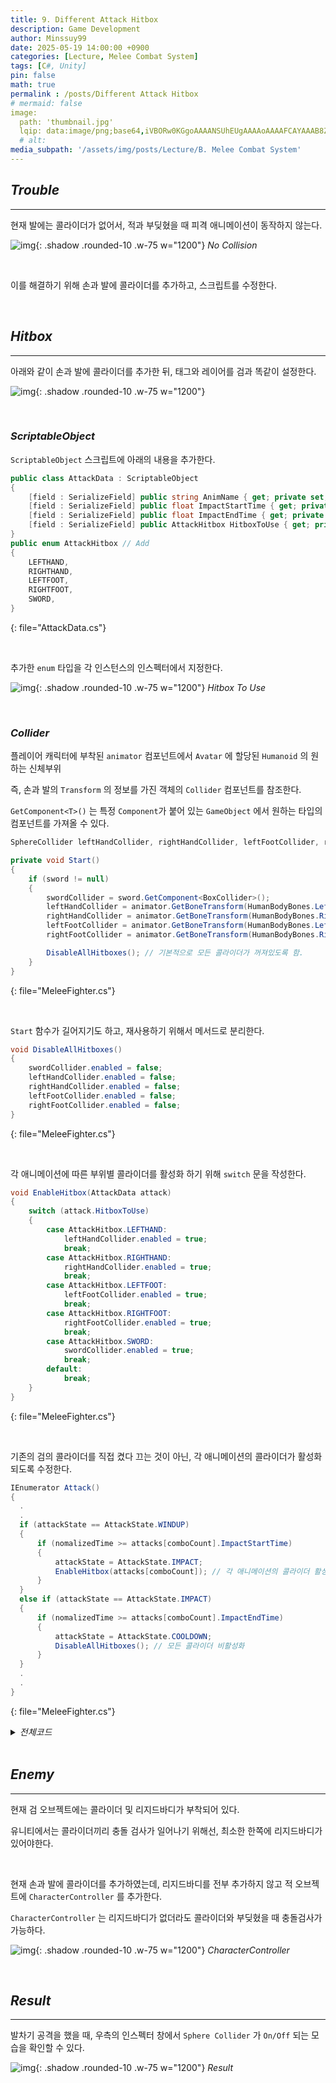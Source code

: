 ```yaml
---
title: 9. Different Attack Hitbox
description: Game Development
author: Minssuy99
date: 2025-05-19 14:00:00 +0900
categories: [Lecture, Melee Combat System]
tags: [C#, Unity]
pin: false
math: true
permalink : /posts/Different Attack Hitbox
# mermaid: false
image:
  path: 'thumbnail.jpg'
  lqip: data:image/png;base64,iVBORw0KGgoAAAANSUhEUgAAAAoAAAAFCAYAAAB8ZH1oAAAAAXNSR0IArs4c6QAAAARnQU1BAACxjwv8YQUAAAAJcEhZcwAADsQAAA7EAZUrDhsAAADFSURBVBhXDcuxTsJAHIDx7393LW3vKgRjCYiDAzFOJuICg4smvohPweRbMTLBapwdkIRAoomNJEgK0rPDt/0+sc555xzdi4w4ianbkiQJ8brBfldw1UtZrTYoAY5Hz+FPY1RAURyqSkSFNJsp80XOd/6LBEHkh8MenVbK69uS0ei5Opd0zzOsjdHGICh0ZOOXE6e5vTlju91hylPGkzU188V09s78Y02nHSIPj/d+cNfGRvCz+aygZpELT/0Gl9cZIgovin+18zpj6AM9igAAAABJRU5ErkJggg==
  # alt:
media_subpath: '/assets/img/posts/Lecture/B. Melee Combat System'
---
```

<!---------------------------------------Header-------------------------------------->

## _**Trouble**_
---

현재 발에는 콜라이더가 없어서, 적과 부딪혔을 때 피격 애니메이션이 동작하지 않는다.

![img](2025-05-18-result.gif){: .shadow .rounded-10 .w-75 w="1200"}
_No Collision_

<br>

이를 해결하기 위해 손과 발에 콜라이더를 추가하고, 스크립트를 수정한다.

<br>


## _**Hitbox**_
---

아래와 같이 손과 발에 콜라이더를 추가한 뒤, 태그와 레이어를 검과 똑같이 설정한다.

![img](2025-05-19-addcollider.jpg){: .shadow .rounded-10 .w-75 w="1200"}

<br>

### _**ScriptableObject**_

`ScriptableObject` 스크립트에 아래의 내용을 추가한다.

```csharp
public class AttackData : ScriptableObject
{
    [field : SerializeField] public string AnimName { get; private set; }
    [field : SerializeField] public float ImpactStartTime { get; private set; }
    [field : SerializeField] public float ImpactEndTime { get; private set; }
    [field : SerializeField] public AttackHitbox HitboxToUse { get; private set; } // Add
}
public enum AttackHitbox // Add
{
    LEFTHAND,
    RIGHTHAND,
    LEFTFOOT,
    RIGHTFOOT,
    SWORD,
}
```
{: file="AttackData.cs"}

<br>

추가한 `enum` 타입을 각 인스턴스의 인스펙터에서 지정한다.

![img](2025-05-19-Inspector.jpg){: .shadow .rounded-10 .w-75 w="1200"}
_Hitbox To Use_

<br>

### _**Collider**_

플레이어 캐릭터에 부착된 `animator` 컴포넌트에서 `Avatar` 에 할당된 `Humanoid` 의 원하는 신체부위

즉, 손과 발의 `Transform` 의 정보를 가진 객체의 `Collider` 컴포넌트를 참조한다.

`GetComponent<T>()` 는 특정 `Component`가 붙어 있는 `GameObject` 에서 원하는 타입의 컴포넌트를 가져올 수 있다.

```csharp
SphereCollider leftHandCollider, rightHandCollider, leftFootCollider, rightFootCollider;

private void Start()
{
    if (sword != null)
    {
        swordCollider = sword.GetComponent<BoxCollider>();
        leftHandCollider = animator.GetBoneTransform(HumanBodyBones.LeftHand).GetComponent<SphereCollider>();
        rightHandCollider = animator.GetBoneTransform(HumanBodyBones.RightHand).GetComponent<SphereCollider>();
        leftFootCollider = animator.GetBoneTransform(HumanBodyBones.LeftFoot).GetComponent<SphereCollider>();
        rightFootCollider = animator.GetBoneTransform(HumanBodyBones.RightFoot).GetComponent<SphereCollider>();

        DisableAllHitboxes(); // 기본적으로 모든 콜라이더가 꺼져있도록 함.
    }
}
```
{: file="MeleeFighter.cs"}

<br>

`Start` 함수가 길어지기도 하고, 재사용하기 위해서 메서드로 분리한다.

```csharp
void DisableAllHitboxes()
{
    swordCollider.enabled = false;
    leftHandCollider.enabled = false;
    rightHandCollider.enabled = false;
    leftFootCollider.enabled = false;
    rightFootCollider.enabled = false;
}
```
{: file="MeleeFighter.cs"}

<br>

각 애니메이션에 따른 부위별 콜라이더를 활성화 하기 위해 `switch` 문을 작성한다.

```csharp
void EnableHitbox(AttackData attack)
{
    switch (attack.HitboxToUse)
    {
        case AttackHitbox.LEFTHAND:
            leftHandCollider.enabled = true;
            break;
        case AttackHitbox.RIGHTHAND:
            rightHandCollider.enabled = true;
            break;
        case AttackHitbox.LEFTFOOT:
            leftFootCollider.enabled = true;
            break;
        case AttackHitbox.RIGHTFOOT:
            rightFootCollider.enabled = true;
            break;
        case AttackHitbox.SWORD:
            swordCollider.enabled = true;
            break;
        default:
            break;
    }
}
```
{: file="MeleeFighter.cs"}

<br>

기존의 검의 콜라이더를 직접 켰다 끄는 것이 아닌, 각 애니메이션의 콜라이더가 활성화되도록 수정한다.

```csharp
IEnumerator Attack()
{
  .
  .
  if (attackState == AttackState.WINDUP)
  {
      if (nomalizedTime >= attacks[comboCount].ImpactStartTime)
      {
          attackState = AttackState.IMPACT;
          EnableHitbox(attacks[comboCount]); // 각 애니메이션의 콜라이더 활성화
      }
  }
  else if (attackState == AttackState.IMPACT)
  {
      if (nomalizedTime >= attacks[comboCount].ImpactEndTime)
      {
          attackState = AttackState.COOLDOWN;
          DisableAllHitboxes(); // 모든 콜라이더 비활성화
      }
  }
  .
  .
}
```
{: file="MeleeFighter.cs"}

<details>
    <summary><i>전체코드</i></summary>
<div markdown ="1">

```csharp
using System;
using System.Collections;
using System.Collections.Generic;
using UnityEngine;

public enum AttackState
{
    IDLE,
    WINDUP,
    IMPACT,
    COOLDOWN,
}

public class MeleeFighter : MonoBehaviour
{
    [SerializeField] private List<AttackData> attacks;
    [SerializeField] private GameObject sword;
    
    BoxCollider swordCollider;
    SphereCollider leftHandCollider, rightHandCollider, leftFootCollider, rightFootCollider;
    
    private Animator animator;

    private void Awake()
    {
        animator = GetComponent<Animator>();
    }

    private void Start()
    {
        if (sword != null)
        {
            swordCollider = sword.GetComponent<BoxCollider>();
            leftHandCollider = animator.GetBoneTransform(HumanBodyBones.LeftHand).GetComponent<SphereCollider>();
            rightHandCollider = animator.GetBoneTransform(HumanBodyBones.RightHand).GetComponent<SphereCollider>();
            leftFootCollider = animator.GetBoneTransform(HumanBodyBones.LeftFoot).GetComponent<SphereCollider>();
            rightFootCollider = animator.GetBoneTransform(HumanBodyBones.RightFoot).GetComponent<SphereCollider>();

            DisableAllHitboxes();
        }
    }

    AttackState attackState;
    bool doCombo;
    int comboCount = 0;

    public bool InAction { get; private set; } = false;
    
    public void TryToAttack()
    {
        if (!InAction)
        {
            StartCoroutine(Attack());
        }
        else if (attackState == AttackState.IMPACT || attackState == AttackState.COOLDOWN)
        {
            doCombo = true;
        }
    }

    IEnumerator Attack()
    {
        InAction = true;
        attackState = AttackState.WINDUP;
        
        animator.CrossFade(attacks[comboCount].AnimName, 0.2f);
        yield return null;

        var animState = animator.GetNextAnimatorStateInfo(1);

        float timer = 0f;

        while (timer <= animState.length)
        {
            timer += Time.deltaTime;
            float nomalizedTime = timer / animState.length;

            if (attackState == AttackState.WINDUP)
            {
                if (nomalizedTime >= attacks[comboCount].ImpactStartTime)
                {
                    attackState = AttackState.IMPACT;
                    EnableHitbox(attacks[comboCount]);
                }
            }
            else if (attackState == AttackState.IMPACT)
            {
                if (nomalizedTime >= attacks[comboCount].ImpactEndTime)
                {
                    attackState = AttackState.COOLDOWN;
                    DisableAllHitboxes();
                }
            }
            else if (attackState == AttackState.COOLDOWN)
            {
                if (doCombo)
                {
                    doCombo = false;
                    comboCount = (comboCount + 1) % attacks.Count;

                    StartCoroutine(Attack());
                    yield break;
                }
            }
            
            yield return null;
        }

        attackState = AttackState.IDLE;
        comboCount = 0;
        InAction = false;
    }

    private void OnTriggerEnter(Collider other)
    {
        if (other.tag == "Hitbox" && !InAction)
        {
            StartCoroutine(PlayerHitReaction());
        }
    }
    
    IEnumerator PlayerHitReaction()
    {
        InAction = true;
        animator.CrossFade("SwordImpact", 0.2f);
        yield return null;

        var animState = animator.GetNextAnimatorStateInfo(1);
        
        yield return new WaitForSeconds(animState.length * 0.8f);
        
        InAction = false;
    }

    void EnableHitbox(AttackData attack)
    {
        switch (attack.HitboxToUse)
        {
            case AttackHitbox.LEFTHAND:
                leftHandCollider.enabled = true;
                break;
            case AttackHitbox.RIGHTHAND:
                rightHandCollider.enabled = true;
                break;
            case AttackHitbox.LEFTFOOT:
                leftFootCollider.enabled = true;
                break;
            case AttackHitbox.RIGHTFOOT:
                rightFootCollider.enabled = true;
                break;
            case AttackHitbox.SWORD:
                swordCollider.enabled = true;
                break;
            default:
                break;
        }
    }

    void DisableAllHitboxes()
    {
        swordCollider.enabled = false;
        leftHandCollider.enabled = false;
        rightHandCollider.enabled = false;
        leftFootCollider.enabled = false;
        rightFootCollider.enabled = false;
    }
}
```
{: file="MeleeFighter.cs"}

</div>
</details>

<br>


## _**Enemy**_
---

현재 검 오브젝트에는 콜라이더 및 리지드바디가 부착되어 있다.

유니티에서는 콜라이더끼리 충돌 검사가 일어나기 위해선, 최소한 한쪽에 리지드바디가 있어야한다.

<br>

현재 손과 발에 콜라이더를 추가하였는데, 리지드바디를 전부 추가하지 않고 적 오브젝트에 `CharacterController` 를 추가한다.

`CharacterController` 는 리지드바디가 없더라도 콜라이더와 부딪혔을 때 충돌검사가 가능하다.

![img](2025-05-19-CharacterController.jpg){: .shadow .rounded-10 .w-75 w="1200"}
_CharacterController_


<br>

## _**Result**_
---

발차기 공격을 했을 때, 우측의 인스펙터 창에서 `Sphere Collider` 가 `On/Off` 되는 모습을 확인할 수 있다.

![img](2025-05-19-HitboxResult.gif){: .shadow .rounded-10 .w-75 w="1200"}
_Result_
